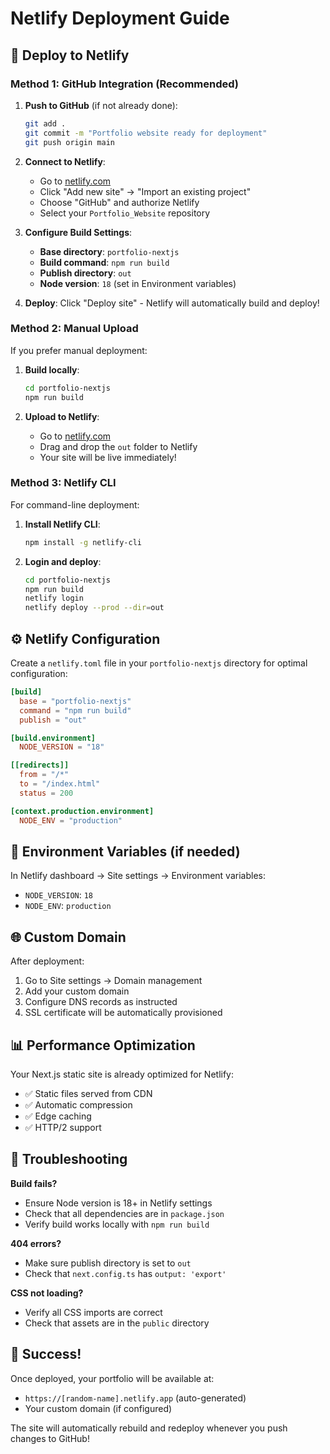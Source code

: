 # Netlify Deployment Guide

## 🚀 Deploy to Netlify

### Method 1: GitHub Integration (Recommended)

1. **Push to GitHub** (if not already done):
   ```bash
   git add .
   git commit -m "Portfolio website ready for deployment"
   git push origin main
   ```

2. **Connect to Netlify**:
   - Go to [netlify.com](https://netlify.com)
   - Click "Add new site" → "Import an existing project"
   - Choose "GitHub" and authorize Netlify
   - Select your `Portfolio_Website` repository

3. **Configure Build Settings**:
   - **Base directory**: `portfolio-nextjs`
   - **Build command**: `npm run build`
   - **Publish directory**: `out`
   - **Node version**: `18` (set in Environment variables)

4. **Deploy**: Click "Deploy site" - Netlify will automatically build and deploy!

### Method 2: Manual Upload

If you prefer manual deployment:

1. **Build locally**:
   ```bash
   cd portfolio-nextjs
   npm run build
   ```

2. **Upload to Netlify**:
   - Go to [netlify.com](https://netlify.com)
   - Drag and drop the `out` folder to Netlify
   - Your site will be live immediately!

### Method 3: Netlify CLI

For command-line deployment:

1. **Install Netlify CLI**:
   ```bash
   npm install -g netlify-cli
   ```

2. **Login and deploy**:
   ```bash
   cd portfolio-nextjs
   npm run build
   netlify login
   netlify deploy --prod --dir=out
   ```

## ⚙️ Netlify Configuration

Create a `netlify.toml` file in your `portfolio-nextjs` directory for optimal configuration:

```toml
[build]
  base = "portfolio-nextjs"
  command = "npm run build"
  publish = "out"

[build.environment]
  NODE_VERSION = "18"

[[redirects]]
  from = "/*"
  to = "/index.html"
  status = 200

[context.production.environment]
  NODE_ENV = "production"
```

## 🔧 Environment Variables (if needed)

In Netlify dashboard → Site settings → Environment variables:
- `NODE_VERSION`: `18`
- `NODE_ENV`: `production`

## 🌐 Custom Domain

After deployment:
1. Go to Site settings → Domain management
2. Add your custom domain
3. Configure DNS records as instructed
4. SSL certificate will be automatically provisioned

## 📊 Performance Optimization

Your Next.js static site is already optimized for Netlify:
- ✅ Static files served from CDN
- ✅ Automatic compression
- ✅ Edge caching
- ✅ HTTP/2 support

## 🚨 Troubleshooting

**Build fails?**
- Ensure Node version is 18+ in Netlify settings
- Check that all dependencies are in `package.json`
- Verify build works locally with `npm run build`

**404 errors?**
- Make sure publish directory is set to `out`
- Check that `next.config.ts` has `output: 'export'`

**CSS not loading?**
- Verify all CSS imports are correct
- Check that assets are in the `public` directory

## 🎉 Success!

Once deployed, your portfolio will be available at:
- `https://[random-name].netlify.app` (auto-generated)
- Your custom domain (if configured)

The site will automatically rebuild and redeploy whenever you push changes to GitHub!
